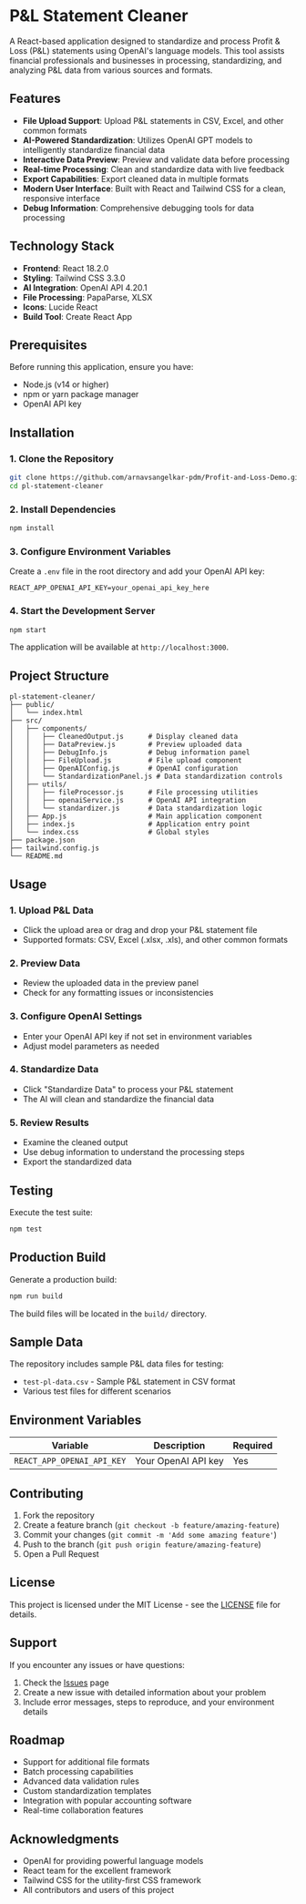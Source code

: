 # P&L Statement Cleaner

A React-based application designed to standardize and process Profit & Loss (P&L) statements using OpenAI's language models. This tool assists financial professionals and businesses in processing, standardizing, and analyzing P&L data from various sources and formats.

## Features

- **File Upload Support**: Upload P&L statements in CSV, Excel, and other common formats
- **AI-Powered Standardization**: Utilizes OpenAI GPT models to intelligently standardize financial data
- **Interactive Data Preview**: Preview and validate data before processing
- **Real-time Processing**: Clean and standardize data with live feedback
- **Export Capabilities**: Export cleaned data in multiple formats
- **Modern User Interface**: Built with React and Tailwind CSS for a clean, responsive interface
- **Debug Information**: Comprehensive debugging tools for data processing

## Technology Stack

- **Frontend**: React 18.2.0
- **Styling**: Tailwind CSS 3.3.0
- **AI Integration**: OpenAI API 4.20.1
- **File Processing**: PapaParse, XLSX
- **Icons**: Lucide React
- **Build Tool**: Create React App

## Prerequisites

Before running this application, ensure you have:

- Node.js (v14 or higher)
- npm or yarn package manager
- OpenAI API key

## Installation

### 1. Clone the Repository

```bash
git clone https://github.com/arnavsangelkar-pdm/Profit-and-Loss-Demo.git
cd pl-statement-cleaner
```

### 2. Install Dependencies

```bash
npm install
```

### 3. Configure Environment Variables

Create a `.env` file in the root directory and add your OpenAI API key:

```env
REACT_APP_OPENAI_API_KEY=your_openai_api_key_here
```

### 4. Start the Development Server

```bash
npm start
```

The application will be available at `http://localhost:3000`.

## Project Structure

```
pl-statement-cleaner/
├── public/
│   └── index.html
├── src/
│   ├── components/
│   │   ├── CleanedOutput.js      # Display cleaned data
│   │   ├── DataPreview.js        # Preview uploaded data
│   │   ├── DebugInfo.js          # Debug information panel
│   │   ├── FileUpload.js         # File upload component
│   │   ├── OpenAIConfig.js       # OpenAI configuration
│   │   └── StandardizationPanel.js # Data standardization controls
│   ├── utils/
│   │   ├── fileProcessor.js      # File processing utilities
│   │   ├── openaiService.js      # OpenAI API integration
│   │   └── standardizer.js       # Data standardization logic
│   ├── App.js                    # Main application component
│   ├── index.js                  # Application entry point
│   └── index.css                 # Global styles
├── package.json
├── tailwind.config.js
└── README.md
```

## Usage

### 1. Upload P&L Data
- Click the upload area or drag and drop your P&L statement file
- Supported formats: CSV, Excel (.xlsx, .xls), and other common formats

### 2. Preview Data
- Review the uploaded data in the preview panel
- Check for any formatting issues or inconsistencies

### 3. Configure OpenAI Settings
- Enter your OpenAI API key if not set in environment variables
- Adjust model parameters as needed

### 4. Standardize Data
- Click "Standardize Data" to process your P&L statement
- The AI will clean and standardize the financial data

### 5. Review Results
- Examine the cleaned output
- Use debug information to understand the processing steps
- Export the standardized data

## Testing

Execute the test suite:

```bash
npm test
```

## Production Build

Generate a production build:

```bash
npm run build
```

The build files will be located in the `build/` directory.

## Sample Data

The repository includes sample P&L data files for testing:
- `test-pl-data.csv` - Sample P&L statement in CSV format
- Various test files for different scenarios

## Environment Variables

| Variable | Description | Required |
|----------|-------------|----------|
| `REACT_APP_OPENAI_API_KEY` | Your OpenAI API key | Yes |

## Contributing

1. Fork the repository
2. Create a feature branch (`git checkout -b feature/amazing-feature`)
3. Commit your changes (`git commit -m 'Add some amazing feature'`)
4. Push to the branch (`git push origin feature/amazing-feature`)
5. Open a Pull Request

## License

This project is licensed under the MIT License - see the [LICENSE](LICENSE) file for details.

## Support

If you encounter any issues or have questions:

1. Check the [Issues](https://github.com/arnavsangelkar-pdm/Profit-and-Loss-Demo/issues) page
2. Create a new issue with detailed information about your problem
3. Include error messages, steps to reproduce, and your environment details

## Roadmap

- Support for additional file formats
- Batch processing capabilities
- Advanced data validation rules
- Custom standardization templates
- Integration with popular accounting software
- Real-time collaboration features

## Acknowledgments

- OpenAI for providing powerful language models
- React team for the excellent framework
- Tailwind CSS for the utility-first CSS framework
- All contributors and users of this project